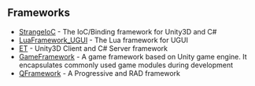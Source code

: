 ## Frameworks

  - [StrangeIoC](https://github.com/strangeioc/strangeioc) - The IoC/Binding framework for Unity3D and C#
  - [LuaFramework_UGUI](https://github.com/jarjin/LuaFramework_UGUI) - The Lua framework for UGUI
  - [ET](https://github.com/egametang/ET) - Unity3D Client and C# Server framework
  - [GameFramework](https://github.com/EllanJiang/GameFramework) - A game framework based on Unity game engine. It encapsulates commonly used                                                                      game modules during development
  - [QFramework](https://github.com/liangxiegame/QFramework) - A Progressive and RAD framework
